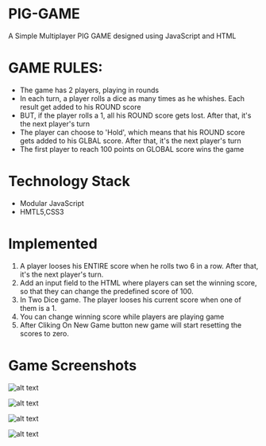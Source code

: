 # PIG-GAME
A Simple Multiplayer PIG GAME designed using JavaScript and HTML


# GAME RULES:

- The game has 2 players, playing in rounds
- In each turn, a player rolls a dice as many times as he whishes. Each result get added to his ROUND score
- BUT, if the player rolls a 1, all his ROUND score gets lost. After that, it's the next player's turn
- The player can choose to 'Hold', which means that his ROUND score gets added to his GLBAL score. After that, it's the next player's turn
- The first player to reach 100 points on GLOBAL score wins the game

# Technology Stack
- Modular JavaScript
- HMTL5,CSS3

# Implemented

1. A player looses his ENTIRE score when he rolls two 6 in a row. After that, it's the next player's turn. 
2. Add an input field to the HTML where players can set the winning score, so that they can change the predefined score of 100.
3. In Two Dice game. The player looses his current score when one of them is a 1. 
4. You can change winning score while players are playing game
4. After Cliking On New Game button new game will start resetting the scores to zero.

# Game Screenshots

![alt text](screeshots/screenshots/home.png  "Home Page")

![alt text](screeshots/screenshots/onedice.png  "One Dice")

![alt text](screeshots/screenshots/twodice.png  "Two Dice")

![alt text](screeshots/screenshots/winnee.png  "Winner")

